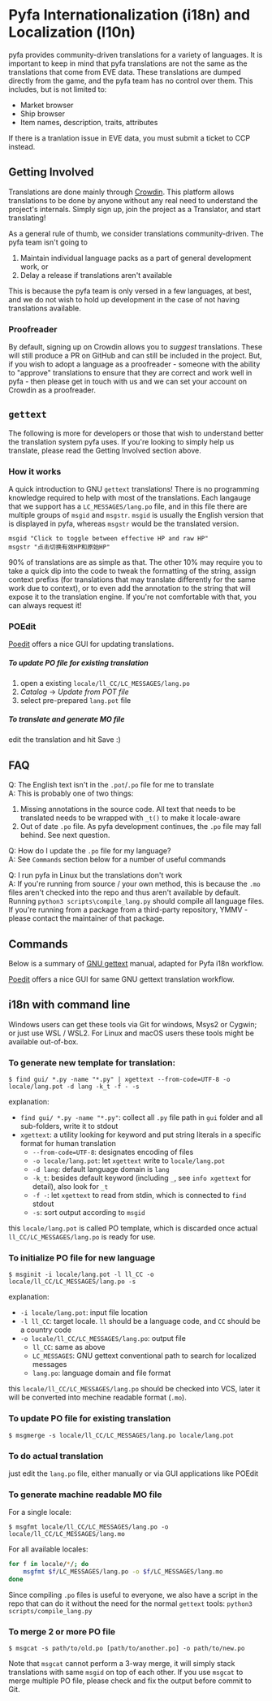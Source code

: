 # Pyfa Internationalization (i18n) and Localization (l10n)

pyfa provides community-driven translations for a variety of languages. It is important to keep in mind that pyfa translations are not the same as the translations that come from EVE data. These translations are dumped directly from the game, and the pyfa team has no control over them. This includes, but is not limited to:

* Market browser
* Ship browser
* Item names, description, traits, attributes

If there is a tranlation issue in EVE data, you must submit a ticket to CCP instead.

## Getting Involved 

Translations are done mainly through [Crowdin](https://crowdin.com/project/pyfa). This platform allows translations to be done by anyone without any real need to understand the project's internals. Simply sign up, join the project as a Translator, and start translating!
 
As a general rule of thumb, we consider translations community-driven. The pyfa team isn't going to

 1) Maintain individual language packs as a part of general development work, or
 2) Delay a release if translations aren't available

This is because the pyfa team is only versed in a few languages, at best, and we do not wish to hold up development in the case of not having translations available.

### Proofreader

By default, signing up on Crowdin allows you to *suggest* translations. These will still produce a PR on GitHub and can still be included in the project. But, if you wish to adopt a language as a proofreader - someone with the ability to "approve" translations to ensure that they are correct and work well in pyfa - then please get in touch with us and we can set your account on Crowdin as a proofreader.

## `gettext`

The following is more for developers or those that wish to understand better the translation system pyfa uses. If you're looking to simply help us translate, please read the Getting Involved section above.

### How it works

A quick introduction to GNU `gettext` translations! There is no programming knowledge required to help with most of the translations. Each langauge that we support has a `LC_MESSAGES/lang.po` file, and in this file there are multiple groups of `msgid` and `msgstr`. `msgid` is usually the English version that is displayed in pyfa, whereas `msgstr` would be the translated version.

```
msgid "Click to toggle between effective HP and raw HP"
msgstr "点击切换有效HP和原始HP"
```

90% of translations are as simple as that. The other 10% may require you to take a quick dip into the code to tweak the formatting of the string, assign context prefixs (for translations that may translate differently for the same work due to context), or to even add the annotation to the string that will expose it to the translation engine. If you're not comfortable with that, you can always request it!

### POEdit

[Poedit](https://poedit.net/) offers a nice GUI for updating translations.  

##### To update PO file for existing translation

1. open a existing `locale/ll_CC/LC_MESSAGES/lang.po`
2. *Catalog* -> *Update from POT file*
3. select pre-prepared `lang.pot` file

##### To translate and generate MO file

edit the translation and hit Save :)

## FAQ

Q: The English text isn't in the `.pot`/`.po` file for me to translate<br />
A: This is probably one of two things:

1. Missing annotations in the source code. All text that needs to be translated needs to be wrapped with `_t()` to make it locale-aware
2. Out of date `.po` file. As pyfa development continues, the `.po` file may fall behind. See next question.
    
Q: How do I update the `.po` file for my language?<br />
A: See `Commands` section below for a number of useful commands

Q: I run pyfa in Linux but the translations don't work<br />
A: If you're running from source / your own method, this is because the `.mo` files aren't checked into the repo and thus aren't available by default. Running `python3 scripts\compile_lang.py` should compile all language files. If you're running from a package from a third-party repository, YMMV - please contact the maintainer of that package.

## Commands

Below is a summary of [GNU gettext](https://www.gnu.org/software/gettext/) manual, adapted for Pyfa i18n workflow. 

[Poedit](https://poedit.net/) offers a nice GUI for same GNU gettext translation workflow.

## i18n with command line

Windows users can get these tools via Git for windows, Msys2 or Cygwin; or just use WSL / WSL2.
For Linux and macOS users these tools might be available out-of-box.

### To generate new template for translation:

```console
$ find gui/ *.py -name "*.py" | xgettext --from-code=UTF-8 -o locale/lang.pot -d lang -k_t -f - -s
```

explanation:

* `find gui/ *.py -name "*.py"`: collect all `.py` file path in `gui` folder and all sub-folders, write it to stdout
* `xgettext`: a utility looking for keyword and put string literals in a specific format for human translation
    * `--from-code=UTF-8`: designates encoding of files 
    * `-o locale/lang.pot`: let `xgettext` write to `locale/lang.pot`
    * `-d lang`: default language domain is `lang`
    * `-k_t`: besides default keyword (including `_`, see `info xgettext` for detail), also look for `_t`
    * `-f -`: let `xgettext` to read from stdin, which is connected to `find` stdout
    * `-s`: sort output according to `msgid`

this `locale/lang.pot` is called PO template, which is discarded once actual `ll_CC/LC_MESSAGES/lang.po` is ready for use.

### To initialize PO file for new language

```console
$ msginit -i locale/lang.pot -l ll_CC -o locale/ll_CC/LC_MESSAGES/lang.po -s
```

explanation:

* `-i locale/lang.pot`: input file location
* `-l ll_CC`: target locale. `ll` should be a language code, and `CC` should be a country code
* `-o locale/ll_CC/LC_MESSAGES/lang.po`: output file
    * `ll_CC`: same as above
    * `LC_MESSAGES`: GNU gettext conventional path to search for localized messages
    * `lang.po`: language domain and file format

this `locale/ll_CC/LC_MESSAGES/lang.po` should be checked into VCS, later it will be converted into mechine readable format (`.mo`).

### To update PO file for existing translation

```console
$ msgmerge -s locale/ll_CC/LC_MESSAGES/lang.po locale/lang.pot
```

### To do actual translation

just edit the `lang.po` file, either manually or via GUI applications like POEdit

### To generate machine readable MO file

For a single locale:

```console
$ msgfmt locale/ll_CC/LC_MESSAGES/lang.po -o locale/ll_CC/LC_MESSAGES/lang.mo
```

For all available locales:
```bash
for f in locale/*/; do 
    msgfmt $f/LC_MESSAGES/lang.po -o $f/LC_MESSAGES/lang.mo
done
```
Since compiling `.po` files is useful to everyone, we also have a script in the repo that can do it without the need for the normal `gettext` tools:
`python3 scripts/compile_lang.py`

### To merge 2 or more PO file

```console
$ msgcat -s path/to/old.po [path/to/another.po] -o path/to/new.po
```

Note that `msgcat` cannot perform a 3-way merge, it will simply stack translations with same `msgid` on top of each other.
If you use `msgcat` to merge multiple PO file, please check and fix the output before commit to Git. 

